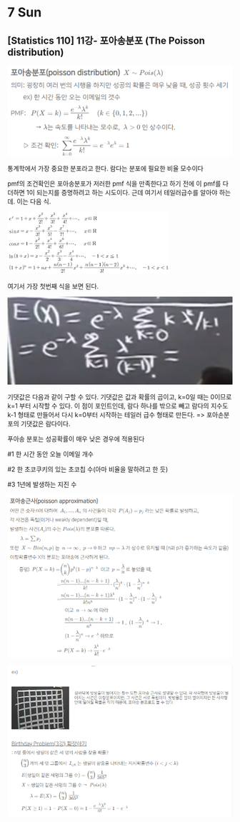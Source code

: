# 7 Sun

## \[Statistics 110\] 11강- 포아송분포 \(The Poisson distribution\)

![](../../.gitbook/assets/image%20%28357%29.png)

통계학에서 가장 중요한 분포라고 한다. 람다는 분포에 필요한 비율 모수이다

pmf의 조건확인은 포아송분포가 저러한 pmf 식을 만족한다고 하기 전에 이 pmf를 다 더하면 1이 되는지를 증명하려고 하는 시도이다. 근데 여기서 테일러급수를 알아야 하는데. 이는 다음 식.

![](../../.gitbook/assets/image%20%28353%29.png)

여기서 가장 첫번째 식을 보면 된다.

![](../../.gitbook/assets/image%20%28350%29.png)

기댓값은 다음과 같이 구할 수 있다. 기댓값은 값과 확률의 곱이고, k=0일 때는 0이므로 k=1 부터 시작할 수 있다. 이 점이 포인트인데, 람다 하나를 밖으로 빼고 람다의 지수도 k-1 형태로 만들어서 다시 k=0부터 시작하는 테일러 급수 형태로 만든다. =&gt; 포아손분포의 기댓값은 람다이다.

푸아송 분포는 성공확률이 매우 낮은 경우에 적용된다

\#1 한 시간 동안 오늘 이메일 개수

\#2 한 초코쿠키의 있는 초코칩 수\(아마 비율을 말하려고 한 듯\)

\#3 1년에 발생하는 지진 수

![](../../.gitbook/assets/image%20%28354%29.png)

![](../../.gitbook/assets/image%20%28349%29.png)





